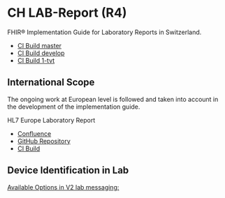# CH LAB-Report (R4)

FHIR® Implementation Guide for Laboratory Reports in Switzerland.

* [CI Build master](https://build.fhir.org/ig/hl7ch/ch-lab-report/branches/master/index.html)
* [CI Build develop](https://build.fhir.org/ig/hl7ch/ch-lab-report/branches/develop/index.html)
* [CI Build 1-tvt](https://build.fhir.org/ig/hl7ch/ch-lab-report/branches/1-tvt/index.html)

## International Scope

The ongoing work at European level is followed and taken into account in the development of the implementation guide.

HL7 Europe Laboratory Report

* [Confluence](https://confluence.hl7.org/display/HEU/Laboratory+Report+FHIR+Implementation+Guide)
* [GitHub Repository](https://github.com/hl7-eu/laboratory)
* [CI Build](https://build.fhir.org/ig/hl7-eu/laboratory/branches/master/index.html)

## Device Identification in Lab

[Available Options in V2 lab messaging:](https://confluence.hl7.org/display/OO/Device+Identification+in+Lab+messages)
